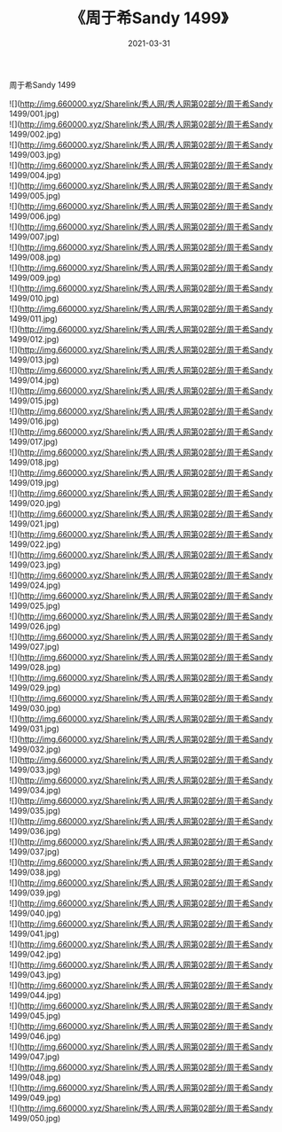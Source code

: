 ﻿---
layout: post
title:  《周于希Sandy 1499》
date:   2021-03-31
img: http://img.660000.xyz/Sharelink/秀人网/秀人网第02部分/周于希Sandy 1499/000.jpg
categories: [美女, 清纯, 唯美]
---

周于希Sandy 1499

  ![](http://img.660000.xyz/Sharelink/秀人网/秀人网第02部分/周于希Sandy 1499/001.jpg) <br> ![](http://img.660000.xyz/Sharelink/秀人网/秀人网第02部分/周于希Sandy 1499/002.jpg) <br> ![](http://img.660000.xyz/Sharelink/秀人网/秀人网第02部分/周于希Sandy 1499/003.jpg) <br> ![](http://img.660000.xyz/Sharelink/秀人网/秀人网第02部分/周于希Sandy 1499/004.jpg) <br> ![](http://img.660000.xyz/Sharelink/秀人网/秀人网第02部分/周于希Sandy 1499/005.jpg) <br> ![](http://img.660000.xyz/Sharelink/秀人网/秀人网第02部分/周于希Sandy 1499/006.jpg) <br> ![](http://img.660000.xyz/Sharelink/秀人网/秀人网第02部分/周于希Sandy 1499/007.jpg) <br> ![](http://img.660000.xyz/Sharelink/秀人网/秀人网第02部分/周于希Sandy 1499/008.jpg) <br> ![](http://img.660000.xyz/Sharelink/秀人网/秀人网第02部分/周于希Sandy 1499/009.jpg) <br> ![](http://img.660000.xyz/Sharelink/秀人网/秀人网第02部分/周于希Sandy 1499/010.jpg) <br> ![](http://img.660000.xyz/Sharelink/秀人网/秀人网第02部分/周于希Sandy 1499/011.jpg) <br> ![](http://img.660000.xyz/Sharelink/秀人网/秀人网第02部分/周于希Sandy 1499/012.jpg) <br> ![](http://img.660000.xyz/Sharelink/秀人网/秀人网第02部分/周于希Sandy 1499/013.jpg) <br> ![](http://img.660000.xyz/Sharelink/秀人网/秀人网第02部分/周于希Sandy 1499/014.jpg) <br> ![](http://img.660000.xyz/Sharelink/秀人网/秀人网第02部分/周于希Sandy 1499/015.jpg) <br> ![](http://img.660000.xyz/Sharelink/秀人网/秀人网第02部分/周于希Sandy 1499/016.jpg) <br> ![](http://img.660000.xyz/Sharelink/秀人网/秀人网第02部分/周于希Sandy 1499/017.jpg) <br> ![](http://img.660000.xyz/Sharelink/秀人网/秀人网第02部分/周于希Sandy 1499/018.jpg) <br> ![](http://img.660000.xyz/Sharelink/秀人网/秀人网第02部分/周于希Sandy 1499/019.jpg) <br> ![](http://img.660000.xyz/Sharelink/秀人网/秀人网第02部分/周于希Sandy 1499/020.jpg) <br> ![](http://img.660000.xyz/Sharelink/秀人网/秀人网第02部分/周于希Sandy 1499/021.jpg) <br> ![](http://img.660000.xyz/Sharelink/秀人网/秀人网第02部分/周于希Sandy 1499/022.jpg) <br> ![](http://img.660000.xyz/Sharelink/秀人网/秀人网第02部分/周于希Sandy 1499/023.jpg) <br> ![](http://img.660000.xyz/Sharelink/秀人网/秀人网第02部分/周于希Sandy 1499/024.jpg) <br> ![](http://img.660000.xyz/Sharelink/秀人网/秀人网第02部分/周于希Sandy 1499/025.jpg) <br> ![](http://img.660000.xyz/Sharelink/秀人网/秀人网第02部分/周于希Sandy 1499/026.jpg) <br> ![](http://img.660000.xyz/Sharelink/秀人网/秀人网第02部分/周于希Sandy 1499/027.jpg) <br> ![](http://img.660000.xyz/Sharelink/秀人网/秀人网第02部分/周于希Sandy 1499/028.jpg) <br> ![](http://img.660000.xyz/Sharelink/秀人网/秀人网第02部分/周于希Sandy 1499/029.jpg) <br> ![](http://img.660000.xyz/Sharelink/秀人网/秀人网第02部分/周于希Sandy 1499/030.jpg) <br> ![](http://img.660000.xyz/Sharelink/秀人网/秀人网第02部分/周于希Sandy 1499/031.jpg) <br> ![](http://img.660000.xyz/Sharelink/秀人网/秀人网第02部分/周于希Sandy 1499/032.jpg) <br> ![](http://img.660000.xyz/Sharelink/秀人网/秀人网第02部分/周于希Sandy 1499/033.jpg) <br> ![](http://img.660000.xyz/Sharelink/秀人网/秀人网第02部分/周于希Sandy 1499/034.jpg) <br> ![](http://img.660000.xyz/Sharelink/秀人网/秀人网第02部分/周于希Sandy 1499/035.jpg) <br> ![](http://img.660000.xyz/Sharelink/秀人网/秀人网第02部分/周于希Sandy 1499/036.jpg) <br> ![](http://img.660000.xyz/Sharelink/秀人网/秀人网第02部分/周于希Sandy 1499/037.jpg) <br> ![](http://img.660000.xyz/Sharelink/秀人网/秀人网第02部分/周于希Sandy 1499/038.jpg) <br> ![](http://img.660000.xyz/Sharelink/秀人网/秀人网第02部分/周于希Sandy 1499/039.jpg) <br> ![](http://img.660000.xyz/Sharelink/秀人网/秀人网第02部分/周于希Sandy 1499/040.jpg) <br> ![](http://img.660000.xyz/Sharelink/秀人网/秀人网第02部分/周于希Sandy 1499/041.jpg) <br> ![](http://img.660000.xyz/Sharelink/秀人网/秀人网第02部分/周于希Sandy 1499/042.jpg) <br> ![](http://img.660000.xyz/Sharelink/秀人网/秀人网第02部分/周于希Sandy 1499/043.jpg) <br> ![](http://img.660000.xyz/Sharelink/秀人网/秀人网第02部分/周于希Sandy 1499/044.jpg) <br> ![](http://img.660000.xyz/Sharelink/秀人网/秀人网第02部分/周于希Sandy 1499/045.jpg) <br> ![](http://img.660000.xyz/Sharelink/秀人网/秀人网第02部分/周于希Sandy 1499/046.jpg) <br> ![](http://img.660000.xyz/Sharelink/秀人网/秀人网第02部分/周于希Sandy 1499/047.jpg) <br> ![](http://img.660000.xyz/Sharelink/秀人网/秀人网第02部分/周于希Sandy 1499/048.jpg) <br> ![](http://img.660000.xyz/Sharelink/秀人网/秀人网第02部分/周于希Sandy 1499/049.jpg) <br> ![](http://img.660000.xyz/Sharelink/秀人网/秀人网第02部分/周于希Sandy 1499/050.jpg) <br>